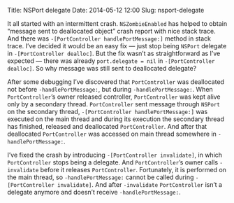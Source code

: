 Title: NSPort delegate
Date: 2014-05-12 12:00
Slug: nsport-delegate


It all started with an intermittent crash.  `NSZombieEnabled` has helped to obtain “message sent to deallocated object” crash report with nice stack trace.  And there was `-[PortController handlePortMessage:]` method in stack trace.  I’ve decided it would be an easy fix — just stop being `NSPort` delegate in `-[PortController dealloc]`.  But the fix wasn’t as straightforward as I’ve expected — there was already `port.delegate = nil` in `-[PortController dealloc]`.  So why message was still sent to deallocated delegate?

After some debugging I’ve discovered that `PortController` was deallocated not before `-handlePortMessage:`, but during `-handlePortMessage:`.  When `PortController`’s owner released controller, `PortController` was kept alive only by a secondary thread. `PortController` sent message through `NSPort` on the secondary thread, `-[PortController handlePortMessage:]` was executed on the main thread and during its execution the secondary thread has finished, released and deallocated `PortController`.  And after that deallocated `PortController` was accessed on main thread somewhere in `-handlePortMessage:`.

I’ve fixed the crash by introducing `-[PortController invalidate]`, in which `PortController` stops being a delegate.  And `PortController`’s owner calls `-invalidate` before it releases `PortController`.  Fortunately, it is performed on the main thread, so `-handlePortMessage:` cannot be called during `-[PortController invalidate]`.  And after `-invalidate` `PortController` isn’t a delegate anymore and doesn’t receive `-handlePortMessage:`.
